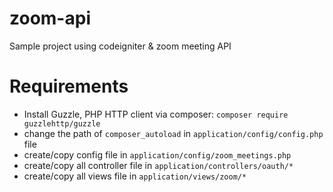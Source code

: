 # zoom-api
Sample project using codeigniter &amp; zoom meeting API

# Requirements
- Install Guzzle, PHP HTTP client via composer: `composer require guzzlehttp/guzzle`
- change the path of `composer_autoload` in `application/config/config.php` file
- create/copy config file in `application/config/zoom_meetings.php`
- create/copy all controller file in `application/controllers/oauth/*`
- create/copy all views file in `application/views/zoom/*`
